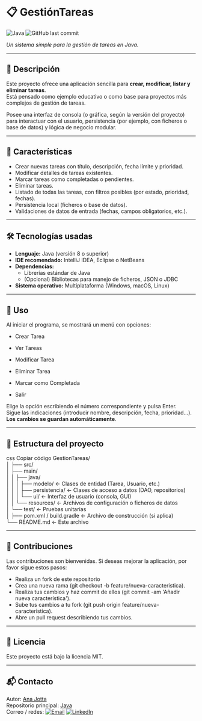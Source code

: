 # 📋 GestiónTareas
![Java](https://img.shields.io/badge/Java-ED8B00?style=for-the-badge&logo=java&logoColor=white)
![GitHub last commit](https://img.shields.io/github/last-commit/AnaJotta/GestionTareas)

_Un sistema simple para la gestión de tareas en Java._

---

## 📌 Descripción

Este proyecto ofrece una aplicación sencilla para **crear, modificar, listar y eliminar tareas**.  
Está pensado como ejemplo educativo o como base para proyectos más complejos de gestión de tareas.

Posee una interfaz de consola (o gráfica, según la versión del proyecto) para interactuar con el usuario, persistencia (por ejemplo, con ficheros o base de datos) y lógica de negocio modular.

---

## 🚀 Características

- Crear nuevas tareas con título, descripción, fecha límite y prioridad.  
- Modificar detalles de tareas existentes.  
- Marcar tareas como completadas o pendientes.  
- Eliminar tareas.  
- Listado de todas las tareas, con filtros posibles (por estado, prioridad, fechas).  
- Persistencia local (ficheros o base de datos).  
- Validaciones de datos de entrada (fechas, campos obligatorios, etc.).

---

## 🛠 Tecnologías usadas

- **Lenguaje:** Java (versión 8 o superior)  
- **IDE recomendado:** IntelliJ IDEA, Eclipse o NetBeans  
- **Dependencias:**  
  - Librerías estándar de Java  
  - (Opcional) Bibliotecas para manejo de ficheros, JSON o JDBC  
- **Sistema operativo:** Multiplataforma (Windows, macOS, Linux)

---

## 🎯 Uso
Al iniciar el programa, se mostrará un menú con opciones:

- Crear Tarea

- Ver Tareas

- Modificar Tarea

- Eliminar Tarea

- Marcar como Completada

- Salir

Elige la opción escribiendo el número correspondiente y pulsa Enter.<br>
Sigue las indicaciones (introducir nombre, descripción, fecha, prioridad…).<br>
**Los cambios se guardan automáticamente**.<br>

---

## 📁 Estructura del proyecto
css
Copiar código
GestionTareas/<br>
│
├── src/<br>
│   ├── main/<br>
│   │   ├── java/<br>
│   │   │   ├── modelo/         ← Clases de entidad (Tarea, Usuario, etc.)<br>
│   │   │   ├── persistencia/   ← Clases de acceso a datos (DAO, repositorios)<br>
│   │   │   └── ui/             ← Interfaz de usuario (consola, GUI)<br>
│   │   └── resources/          ← Archivos de configuración o ficheros de datos<br>
│   └── test/                   ← Pruebas unitarias<br>
│
├── pom.xml / build.gradle       ← Archivo de construcción (si aplica)<br>
└── README.md                    ← Este archivo<br>


---


## 👏 Contribuciones

Las contribuciones son bienvenidas. Si deseas mejorar la aplicación, por favor sigue estos pasos:

- Realiza un fork de este repositorio
- Crea una nueva rama (git checkout -b feature/nueva-caracteristica).
- Realiza tus cambios y haz commit de ellos (git commit -am 'Añadir nueva característica').
- Sube tus cambios a tu fork (git push origin feature/nueva-caracteristica).
- Abre un pull request describiendo tus cambios.

---

## 📜 Licencia
Este proyecto está bajo la licencia MIT.

---

## 📬 Contacto
Autor: [Ana Jotta](https://github.com/AnaJotta)<br>
Repositorio principal: [Java](https://github.com/AnaJotta/Java)<br>
Correo / redes: [![Email](https://img.shields.io/badge/Email-Contact-red?style=flat-square&logo=gmail&logoColor=white)](mailto:anajessicamarinmorales@gmail.com)
[![LinkedIn](https://img.shields.io/badge/LinkedIn-Connect-blue?style=flat-square&logo=linkedin&logoColor=white)](https://www.linkedin.com/in/ana-j-marin-morales/)



